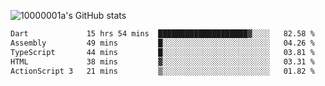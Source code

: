![10000001a's GitHub stats](https://github-readme-stats.vercel.app/api?username=10000001a&show_icons=true&theme=onedark&count_private=true)

<!-- [![Top Langs](https://github-readme-stats.vercel.app/api/top-langs/?username=10000001a&layout=compact&theme=onedark&langs_count=5)](https://github.com/anuraghazra/github-readme-stats) -->
<!--
**10000001a/10000001a** is a ✨ _special_ ✨ repository because its `README.md` (this file) appears on your GitHub profile.

Here are some ideas to get you started:

- 🔭 I’m currently working on ...
- 🌱 I’m currently learning ...
- 👯 I’m looking to collaborate on ...
- 🤔 I’m looking for help with ...
- 💬 Ask me about ...
- 📫 How to reach me: ...
- 😄 Pronouns: ...
- ⚡ Fun fact: ...
-->

<!--START_SECTION:waka-->

```txt
Dart             15 hrs 54 mins  ████████████████████▓░░░░   82.58 %
Assembly         49 mins         █░░░░░░░░░░░░░░░░░░░░░░░░   04.26 %
TypeScript       44 mins         █░░░░░░░░░░░░░░░░░░░░░░░░   03.81 %
HTML             38 mins         ▓░░░░░░░░░░░░░░░░░░░░░░░░   03.31 %
ActionScript 3   21 mins         ▒░░░░░░░░░░░░░░░░░░░░░░░░   01.82 %
```

<!--END_SECTION:waka-->
